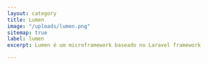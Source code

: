 ```yaml
---
layout: category
title: Lumen
image: "/uploads/lumen.png"
sitemap: true
label: lumen
excerpt: Lumen é um microframework baseado no Laravel framework

---
```

